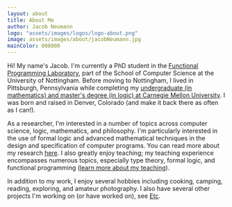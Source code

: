 ```yaml
---
layout: about
title: About Me
author: Jacob Neumann
logo: "assets/images/logos/logo-about.png"
image: assets/images/about/jacobNeumann.jpg
mainColor: 008000
---
```


Hi! My name's Jacob. I'm currently a PhD student in the [Functional Programming Laboratory](https://www.nottingham.ac.uk/research/groups/fp-lab/index.aspx), part of the School of Computer Science at the University of Nottingham. Before moving to Nottingham, I lived in Pittsburgh, Pennsylvania while completing my [undergraduate (in mathematics) and master's degree (in logic) at Carnegie Mellon University](../education). I was born and raised in Denver, Colorado (and make it back there as often as I can!).

As a researcher, I'm interested in a number of topics across computer science, logic, mathematics, and philosophy. I'm particularly interested in the use of formal logic and advanced mathematical techniques in the design and specification of computer programs. You can read more about my research [here](../research). I also greatly enjoy teaching; my teaching experience encompasses numerous topics, especially type theory, formal logic, and functional programming ([learn more about my teaching](../teaching)).

In addition to my work, I enjoy several hobbies including cooking, camping, reading, exploring, and amateur photography. I also have several other projects I'm working on (or have worked on), see [Etc](../etc).
